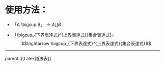 # 使用方法：
- 「A \\bigcup B」$\rightarrow A\bigcup B$


- 「\\bigcup_{下界表達式}^{上界表達式}{集合表達式}」$$\rightarrow \bigcup_{下界表達式}^{上界表達式}{集合表達式}$$
- - -
parent::[[Latex語法表]]